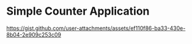 # Simple Counter Application

https://gist.github.com/user-attachments/assets/ef110f86-ba33-430e-8b04-2e909c253c09
